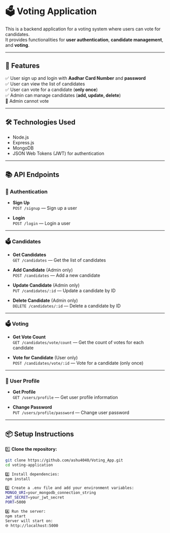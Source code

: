# 🗳️ Voting Application

This is a backend application for a voting system where users can vote for candidates.  
It provides functionalities for **user authentication**, **candidate management**, and **voting**.

---

## 🚀 Features

✅ User sign up and login with **Aadhar Card Number** and **password**  
✅ User can view the list of candidates  
✅ User can vote for a candidate (**only once**)  
✅ Admin can manage candidates (**add, update, delete**)  
🚫 Admin cannot vote  

---

## 🛠️ Technologies Used

- Node.js
- Express.js
- MongoDB
- JSON Web Tokens (JWT) for authentication

---

## 📚 API Endpoints

### 🔐 Authentication

- **Sign Up**  
  `POST /signup` — Sign up a user

- **Login**  
  `POST /login` — Login a user

---

### 🗳️ Candidates

- **Get Candidates**  
  `GET /candidates` — Get the list of candidates

- **Add Candidate** (Admin only)  
  `POST /candidates` — Add a new candidate

- **Update Candidate** (Admin only)  
  `PUT /candidates/:id` — Update a candidate by ID

- **Delete Candidate** (Admin only)  
  `DELETE /candidates/:id` — Delete a candidate by ID

---

### 🗳️ Voting

- **Get Vote Count**  
  `GET /candidates/vote/count` — Get the count of votes for each candidate

- **Vote for Candidate** (User only)  
  `POST /candidates/vote/:id` — Vote for a candidate (only once)

---

### 👤 User Profile

- **Get Profile**  
  `GET /users/profile` — Get user profile information

- **Change Password**  
  `PUT /users/profile/password` — Change user password

---

## 📦 Setup Instructions

1️⃣ **Clone the repository:**
```bash
git clone https://github.com/ashu4040/Voting_App.git
cd voting-application

2️⃣ Install dependencies:
npm install

3️⃣ Create a .env file and add your environment variables:
MONGO_URI=your_mongodb_connection_string
JWT_SECRET=your_jwt_secret
PORT=5000

4️⃣ Run the server:
npm start
Server will start on:
🌐 http://localhost:5000
